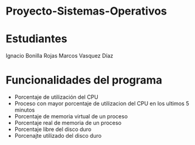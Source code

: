 # Proyecto-Sistemas-Operativos

# Estudiantes
Ignacio Bonilla Rojas
Marcos Vasquez Díaz 

# Funcionalidades del programa 
* Porcentaje de utilización del CPU 
* Proceso con mayor porcentaje de utilizacion del CPU en los ultimos 5 minutos 
* Porcentaje de memoria virtual de un proceso 
* Porcentaje real de memoria de un proceso 
* Porcentaje libre del disco duro 
* Porcenajte utilizado del disco duro